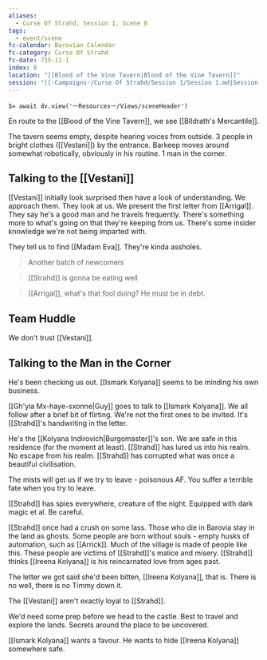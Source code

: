 ```yaml
---
aliases:
  - Curse Of Strahd, Session 1, Scene 8
tags:
  - event/scene
fc-calendar: Barovian Calendar
fc-category: Curse Of Strahd
fc-date: 735-11-1
index: 8
location: "[[Blood of the Vine Tavern|Blood of the Vine Tavern]]"
session: "[[-Campaigns-/Curse Of Strahd/Session 1/Session 1.md|Session 1]]"
---
```


`$= await dv.view('一Resources一/Views/sceneHeader')`

En route to the [[Blood of the Vine Tavern]], we see [[BIldrath's Mercantile]].

The tavern seems empty, despite hearing voices from outside. 3 people in bright clothes ([[Vestani]]) by the entrance. Barkeep moves around somewhat robotically, obviously in his routine. 1 man in the corner.

## Talking to the [[Vestani]]

[[Vestani]] initially look surprised then have a look of understanding. We approach them. They look at us. We present the first letter from [[Arrigal]]. They say he's a good man and he travels frequently. There's something more to what's going on that they're keeping from us. There's some insider knowledge we're not being imparted with.

They tell us to find [[Madam Eva]]. They're kinda assholes.

> Another batch of newcomers

> [[Strahd]] is gonna be eating well

> [[Arrigal]], what's that fool doing? He must be in debt.

## Team Huddle

We don't trust [[Vestani]].

## Talking to the Man in the Corner

He's been checking us out. [[Ismark Kolyana]] seems to be minding his own business.

[[Gh'yia Mx-haye-sxonne|Guy]] goes to talk to [[Ismark Kolyana]]. We all follow after a brief bit of flirting. We're not the first ones to be invited. It's [[Strahd]]'s handwriting in the letter.

He's the [[Kolyana Indirovich|Burgomaster]]'s son. We are safe in this residence (for the moment at least). [[Strahd]] has lured us into his realm. No escape from his realm. [[Strahd]] has corrupted what was once a beautiful civilisation.

The mists will get us if we try to leave - poisonous AF. You suffer a terrible fate when you try to leave.

[[Strahd]] has spies everywhere, creature of the night. Equipped with dark magic et al. Be careful.

[[Strahd]] once had a crush on some lass. Those who die in Barovia stay in the land as ghosts. Some people are born without souls - empty husks of automation, such as [[Arrick]]. Much of the village is made of people like this. These people are victims of [[Strahd]]'s malice and misery. [[Strahd]] thinks [[Ireena Kolyana]] is his reincarnated love from ages past.

The letter we got said she'd been bitten, [[Ireena Kolyana]], that is. There is no well, there is no Timmy down it.

The [[Vestani]] aren't exactly loyal to [[Strahd]].

We'd need some prep before we head to the castle. Best to travel and explore the lands. Secrets around the place to be uncovered.

[[Ismark Kolyana]] wants a favour. He wants to hide [[Ireena Kolyana]] somewhere safe.
